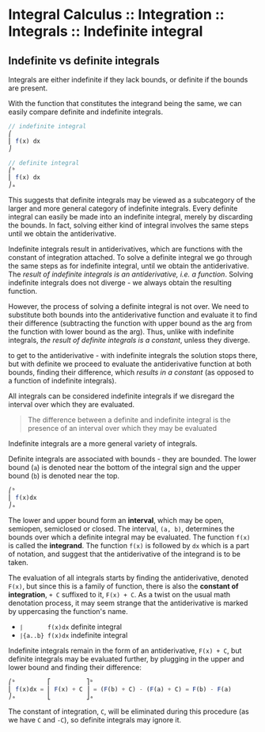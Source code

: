 # Integral Calculus :: Integration :: Integrals :: Indefinite integral

## Indefinite vs definite integrals

Integrals are either indefinite if they lack bounds, or definite if the bounds are present.

With the function that constitutes the integrand being the same, we can easily compare definite and indefinite integrals.

```js
// indefinite integral
⎛
⎜ f(x) dx
⎠

// definite integral
⎛ᵇ
⎜ f(x) dx
⎠ₐ
```

This suggests that definite integrals may be viewed as a subcategory of the larger and more general category of indefinite integrals. Every definite integral can easily be made into an indefinite integral, merely by discarding the bounds. In fact, solving either kind of integral involves the same steps until we obtain the antiderivative.



Indefinite integrals result in antiderivatives, which are functions with the constant of integration attached. To solve a definite integral we go through the same steps as for indefinite integral, until we obtain the antiderivative. The *result of indefinite integrals is an antiderivative, i.e. a function*. Solving indefinite integrals does not diverge - we always obtain the resulting function.

However, the process of solving a definite integral is not over. We need to substitute both bounds into the antiderivative function and evaluate it to find their difference (subtracting the function with upper bound as the arg from the function with lower bound as the arg). Thus, unlike with indefinite integrals, *the result of definite integrals is a constant*, unless they diverge.

to get to the antiderivative - with indefinite integrals the solution stops there, but with definite we proceed to evaluate the antiderivative function at both bounds, finding their difference, which *results in a constant* (as opposed to a function of indefinite integrals).



All integrals can be considered indefinite integrals if we disregard the interval over which they are evaluated.

>The difference between a definite and indefinite integral is the presence of an interval over which they may be evaluated

Indefinite integrals are a more general variety of integrals.

Definite integrals are associated with bounds - they are bounded. The lower bound (`a`) is denoted near the bottom of the integral sign and the upper bound (`b`) is denoted near the top.

```js
⎛ᵇ
⎜ f(x)dx
⎠ₐ
```

The lower and upper bound form an **interval**, which may be open, semiopen, semiclosed or closed. The interval, `(a, b)`, determines the bounds over which a definite integral may be evaluated. The function `f(x)` is called the **integrand**. The function `f(x)` is followed by `dx` which is a part of notation, and suggest that the antiderivative of the integrand is to be taken.

The evaluation of all integrals starts by finding the antiderivative, denoted `F(x)`, but since this is a family of function, there is also the **constant of integration**, `+ C` suffixed to it, `F(x) + C`. As a twist on the usual math denotation process, it may seem strange that the antiderivative is marked by uppercasing the function's name.

- `⎰       f(x)dx`    definite integral
- `⎰{a..b} f(x)dx`  indefinite integral

Indefinite integrals remain in the form of an antiderivative, `F(x) + C`, but definite integrals may be evaluated further, by plugging in the upper and lower bound and finding their difference:

```js
⎛ᵇ         ⎡          ⎤ᵇ
⎜ f(x)dx = ⎢ F(x) + C ⎥ = (F(b) + C) - (F(a) + C) = F(b) - F(a)
⎠ₐ         ⎣          ⎦ₐ
```

The constant of integration, `C`, will be eliminated during this procedure (as we have `C` and `-C`), so definite integrals may ignore it.
